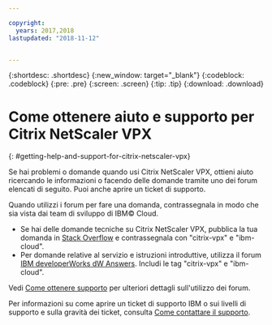 ```yaml
---

copyright:
  years: 2017,2018
lastupdated: "2018-11-12"


---
```


{:shortdesc: .shortdesc}
{:new_window: target="_blank"}
{:codeblock: .codeblock}
{:pre: .pre}
{:screen: .screen}
{:tip: .tip}
{:download: .download}

# Come ottenere aiuto e supporto per Citrix NetScaler VPX
{: #getting-help-and-support-for-citrix-netscaler-vpx}

Se hai problemi o domande quando usi Citrix NetScaler VPX, ottieni aiuto ricercando le informazioni o facendo delle domande tramite uno dei forum elencati di seguito. Puoi anche aprire un ticket di supporto.

Quando utilizzi i forum per fare una domanda, contrassegnala in modo che sia vista dai team di sviluppo di IBM© Cloud.

* Se hai delle domande tecniche su Citrix NetScaler VPX, pubblica la tua domanda in [Stack Overflow](https://stackoverflow.com/search?q=citrix-vpx+ibm-cloud) e contrassegnala con "citrix-vpx" e "ibm-cloud".
* Per domande relative al servizio e istruzioni introduttive, utilizza il forum [IBM developerWorks dW Answers](https://developer.ibm.com/answers/topics/citrix-vpx.html?smartspace=ibm-cloud). Includi le tag "citrix-vpx" e "ibm-cloud".

Vedi [Come ottenere supporto](https://{DomainName}/docs/get-support?topic=get-support-using-avatar) per ulteriori dettagli sull'utilizzo dei forum.

Per informazioni su come aprire un ticket di supporto IBM o sui livelli di supporto e sulla gravità dei ticket, consulta [Come contattare il supporto](/docs/get-support?topic=get-support-contacting-bluemix-support-dedicated-local).

